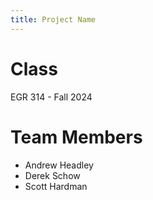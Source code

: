 ```yaml
---
title: Project Name
---
```


# Class

EGR 314 - Fall 2024

# Team Members

* Andrew Headley
* Derek Schow
* Scott Hardman
